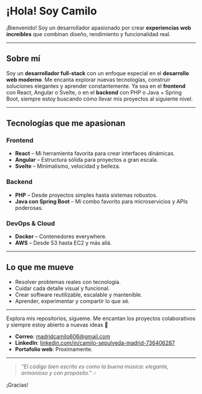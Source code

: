 # ¡Hola! Soy Camilo

¡Bienvenido! Soy un desarrollador apasionado por crear **experiencias web increíbles** que combinan diseño, rendimiento y funcionalidad real.

---

## Sobre mí

Soy un **desarrollador full-stack** con un enfoque especial en el **desarrollo web moderno**. Me encanta explorar nuevas tecnologías, construir soluciones elegantes y aprender constantemente. Ya sea en el **frontend** con React, Angular o Svelte, o en el **backend** con PHP o Java + Spring Boot, siempre estoy buscando cómo llevar mis proyectos al siguiente nivel.

---

##  Tecnologías que me apasionan

### Frontend
-  **React** – Mi herramienta favorita para crear interfaces dinámicas.
- **Angular** – Estructura sólida para proyectos a gran escala.
- **Svelte** – Minimalismo, velocidad y belleza.

### Backend
- **PHP** – Desde proyectos simples hasta sistemas robustos.
- **Java con Spring Boot** – Mi combo favorito para microservicios y APIs poderosas.

### DevOps & Cloud
- **Docker** – Contenedores everywhere.
- **AWS** – Desde S3 hasta EC2 y más allá.
  
---

## Lo que me mueve

- Resolver problemas reales con tecnología.
- Cuidar cada detalle visual y funcional.
- Crear software reutilizable, escalable y mantenible.
- Aprender, experimentar y compartir lo que sé.

---

Explora mis repositorios, sígueme. Me encantan los proyectos colaborativos y siempre estoy abierto a nuevas ideas 🚀

- **Correo**: madridcamilo606@gmail.com
- **LinkedIn**: [linkedin.com/in/camilo-sepulveda-madrid-736406287](https://www.linkedin.com/in/camilo-sepulveda-madrid-736406287/)
- **Portafolio web**: Proximamente.

---

> _"El código bien escrito es como la buena música: elegante, armonioso y con propósito."_ 🎶

¡Gracias!

